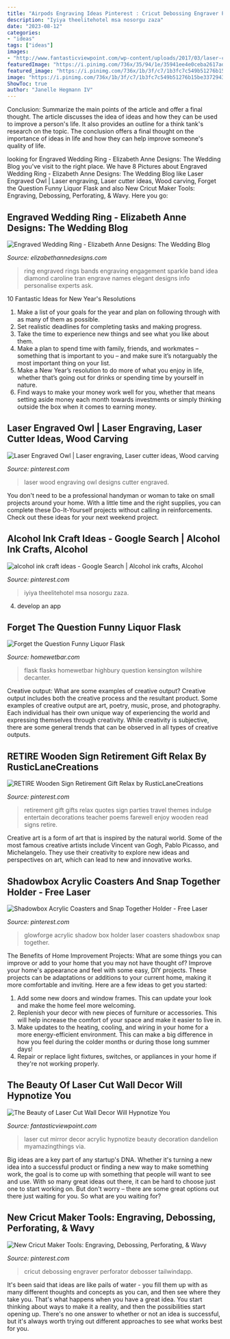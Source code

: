 ```yaml
---
title: "Airpods Engraving Ideas Pinterest : Cricut Debossing Engraver Perforator Debosser Tailwindapp"
description: "Iyiya theelitehotel msa nosorgu zaza"
date: "2023-08-12"
categories:
- "ideas"
tags: ["ideas"]
images:
- "http://www.fantasticviewpoint.com/wp-content/uploads/2017/03/laser-cut-mirror-acrylic-dandelion-wall-decoration-laser-cut-mirror-wall-decor.jpg"
featuredImage: "https://i.pinimg.com/736x/35/94/1e/35941ee4e0ceba2617adcbb1bd54229c--retirement-parties-retirement-planning.jpg"
featured_image: "https://i.pinimg.com/736x/1b/3f/c7/1b3fc7c549b51276b15be33729432290.jpg"
image: "https://i.pinimg.com/736x/1b/3f/c7/1b3fc7c549b51276b15be33729432290.jpg"
ShowToc: true
author: "Janelle Hegmann IV"
---
```



Conclusion: Summarize the main points of the article and offer a final thought.
The article discusses the idea of ideas and how they can be used to improve a person's life. It also provides an outline for a think tank's research on the topic. The conclusion offers a final thought on the importance of ideas in life and how they can help improve someone's quality of life.

	

		
looking for Engraved Wedding Ring - Elizabeth Anne Designs: The Wedding Blog you've visit to the right place. We have 8 Pictures about Engraved Wedding Ring - Elizabeth Anne Designs: The Wedding Blog like Laser Engraved Owl | Laser engraving, Laser cutter ideas, Wood carving, Forget the Question Funny Liquor Flask and also New Cricut Maker Tools: Engraving, Debossing, Perforating, &amp; Wavy. Here you go:
		
    
## Engraved Wedding Ring - Elizabeth Anne Designs: The Wedding Blog

<img loading=lazy src="http://www.elizabethannedesigns.com/blog/wp-content/uploads/2013/12/Engraved-Wedding-Ring.jpg" onerror="this.onerror=null;this.src='https://tse3.mm.bing.net/th?id=OIP.2AmfFdNw8nBWNrDEM8TjqAHaLH&amp;pid=15.1';" alt="Engraved Wedding Ring - Elizabeth Anne Designs: The Wedding Blog">

_Source: elizabethannedesigns.com_

>ring engraved rings bands engraving engagement sparkle band idea diamond caroline tran engrave names elegant designs info personalise experts ask. 

	

10 Fantastic Ideas for New Year's Resolutions
1. Make a list of your goals for the year and plan on following through with as many of them as possible. 
2. Set realistic deadlines for completing tasks and making progress. 
3. Take the time to experience new things and see what you like about them. 
4. Make a plan to spend time with family, friends, and workmates – something that is important to you – and make sure it’s notarguably the most important thing on your list. 
5. Make a New Year’s resolution to do more of what you enjoy in life, whether that’s going out for drinks or spending time by yourself in nature. 
6. Find ways to make your money work well for you, whether that means setting aside money each month towards investments or simply thinking outside the box when it comes to earning money.

    
## Laser Engraved Owl | Laser Engraving, Laser Cutter Ideas, Wood Carving

<img loading=lazy src="https://i.pinimg.com/736x/73/fd/ef/73fdef7d0a3713b4dc76d3a823ad5ad9.jpg" onerror="this.onerror=null;this.src='https://tse1.mm.bing.net/th?id=OIP.HvCvzz7ETU9rTjrbXQPCrwHaJ3&amp;pid=15.1';" alt="Laser Engraved Owl | Laser engraving, Laser cutter ideas, Wood carving">

_Source: pinterest.com_

>laser wood engraving owl designs cutter engraved. 

	

You don't need to be a professional handyman or woman to take on small projects around your home. With a little time and the right supplies, you can complete these Do-It-Yourself projects without calling in reinforcements. Check out these ideas for your next weekend project.

    
## Alcohol Ink Craft Ideas - Google Search | Alcohol Ink Crafts, Alcohol

<img loading=lazy src="https://i.pinimg.com/736x/3d/18/ff/3d18ff58f655c6a968977cd5bc032371.jpg" onerror="this.onerror=null;this.src='https://tse3.mm.bing.net/th?id=OIP.WXtY_C8KSDJleKzSHxykfgHaNK&amp;pid=15.1';" alt="alcohol ink craft ideas - Google Search | Alcohol ink crafts, Alcohol">

_Source: pinterest.com_

>iyiya theelitehotel msa nosorgu zaza. 

	

4. develop an app

    
## Forget The Question Funny Liquor Flask

<img loading=lazy src="https://www.homewetbar.com/media/catalog/product/5/4/5446-6oz-blackout-engraved-flask54506.jpg" onerror="this.onerror=null;this.src='https://tse2.mm.bing.net/th?id=OIP.IwSREP4o1HH3RqWi2kbDZgHaHa&amp;pid=15.1';" alt="Forget the Question Funny Liquor Flask">

_Source: homewetbar.com_

>flask flasks homewetbar highbury question kensington wilshire decanter. 

	

Creative output: What are some examples of creative output?
Creative output includes both the creative process and the resultant product. Some examples of creative output are art, poetry, music, prose, and photography. Each individual has their own unique way of experiencing the world and expressing themselves through creativity. While creativity is subjective, there are some general trends that can be observed in all types of creative outputs.

    
## RETIRE Wooden Sign Retirement Gift Relax By RusticLaneCreations

<img loading=lazy src="https://i.pinimg.com/736x/35/94/1e/35941ee4e0ceba2617adcbb1bd54229c--retirement-parties-retirement-planning.jpg" onerror="this.onerror=null;this.src='https://tse1.mm.bing.net/th?id=OIP.xTPUjU-qv2WJGAKe4OdLeAHaJ4&amp;pid=15.1';" alt="RETIRE Wooden Sign Retirement Gift Relax by RusticLaneCreations">

_Source: pinterest.com_

>retirement gift gifts relax quotes sign parties travel themes indulge entertain decorations teacher poems farewell enjoy wooden read signs retire. 

	

Creative art is a form of art that is inspired by the natural world. Some of the most famous creative artists include Vincent van Gogh, Pablo Picasso, and Michelangelo. They use their creativity to explore new ideas and perspectives on art, which can lead to new and innovative works.

    
## Shadowbox Acrylic Coasters And Snap Together Holder - Free Laser

<img loading=lazy src="https://i.pinimg.com/736x/1b/3f/c7/1b3fc7c549b51276b15be33729432290.jpg" onerror="this.onerror=null;this.src='https://tse4.mm.bing.net/th?id=OIP.c78zF2V1BFfbfj1XKJKilQHaJ4&amp;pid=15.1';" alt="Shadowbox Acrylic Coasters and Snap Together Holder - Free Laser">

_Source: pinterest.com_

>glowforge acrylic shadow box holder laser coasters shadowbox snap together. 

	

The Benefits of Home Improvement Projects: What are some things you can improve or add to your home that you may not have thought of?
Improve your home's appearance and feel with some easy, DIY projects. These projects can be adaptations or additions to your current home, making it more comfortable and inviting. Here are a few ideas to get you started: 
1. Add some new doors and window frames. This can update your look and make the home feel more welcoming. 
2. Replenish your decor with new pieces of furniture or accessories. This will help increase the comfort of your space and make it easier to live in. 
3. Make updates to the heating, cooling, and wiring in your home for a more energy-efficient environment. This can make a big difference in how you feel during the colder months or during those long summer days! 
4. Repair or replace light fixtures, switches, or appliances in your home if they're not working properly.

    
## The Beauty Of Laser Cut Wall Decor Will Hypnotize You

<img loading=lazy src="http://www.fantasticviewpoint.com/wp-content/uploads/2017/03/laser-cut-mirror-acrylic-dandelion-wall-decoration-laser-cut-mirror-wall-decor.jpg" onerror="this.onerror=null;this.src='https://tse1.mm.bing.net/th?id=OIP.5vFaBOcFdFI_eZ4SyFfYzAHaHa&amp;pid=15.1';" alt="The Beauty of Laser Cut Wall Decor Will Hypnotize You">

_Source: fantasticviewpoint.com_

>laser cut mirror decor acrylic hypnotize beauty decoration dandelion myamazingthings via. 

	

Big ideas are a key part of any startup's DNA. Whether it's turning a new idea into a successful product or finding a new way to make something work, the goal is to come up with something that people will want to see and use. With so many great ideas out there, it can be hard to choose just one to start working on. But don't worry – there are some great options out there just waiting for you. So what are you waiting for?

    
## New Cricut Maker Tools: Engraving, Debossing, Perforating, &amp; Wavy

<img loading=lazy src="https://i.pinimg.com/736x/c7/49/f7/c749f7ed76e10f651c3936ac6e15ec04.jpg" onerror="this.onerror=null;this.src='https://tse2.mm.bing.net/th?id=OIP.JofLIVKOt3IIKTjYC1YqyAHaK_&amp;pid=15.1';" alt="New Cricut Maker Tools: Engraving, Debossing, Perforating, &amp; Wavy">

_Source: pinterest.com_

>cricut debossing engraver perforator debosser tailwindapp. 

	

It's been said that ideas are like pails of water - you fill them up with as many different thoughts and concepts as you can, and then see where they take you. That's what happens when you have a great idea. You start thinking about ways to make it a reality, and then the possibilities start opening up. There's no one answer to whether or not an idea is successful, but it's always worth trying out different approaches to see what works best for you.

